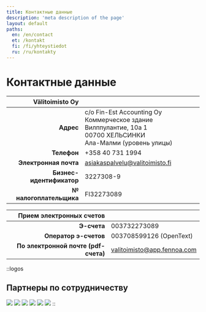 ```yaml
---
title: Контактные данные
description: 'meta description of the page'
layout: default
paths:
  en: /en/contact
  et: /kontakt
  fi: /fi/yhteystiedot
  ru: /ru/kontakty
---
```


# Контактные данные

| Välitoimisto Oy | |
| --: | --- |
| **Адрес** | c/o Fin-Est Accounting Oy<br>Коммерческое здание Вилппулантие, 10a 1<br>00700 ХЕЛЬСИНКИ<br>Ала-Малми (уровень улицы) |
| **Телефон** | +358 40 731 1994 |
| **Электронная почта** | asiakaspalvelu@valitoimisto.fi |
| **Бизнес-идентификатор** | 3227308-9 |
| **№ налогоплательщика** | FI32273089 |


| Прием электронных счетов | |
| --: | --- |
| **Э-счета** | 003732273089 |
| **Оператор э-счетов** | 003708599126 (OpenText) |
| **По электронной почте (pdf-счета)** | valitoimisto@app.fennoa.com |


::logos
## Партнеры по сотрудничеству

![](/img/elo.png)
![](/img/fennoa.png)
![](/img/if.png)
![](/img/asiakastieto.png)
![](/img/vastuu.png)
![](/img/vero.png)
::
